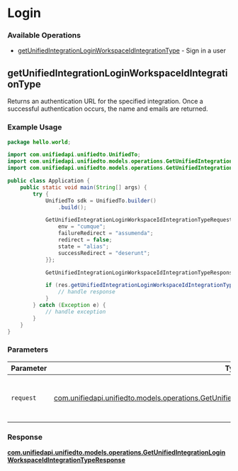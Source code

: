 # Login

### Available Operations

* [getUnifiedIntegrationLoginWorkspaceIdIntegrationType](#getunifiedintegrationloginworkspaceidintegrationtype) - Sign in a user

## getUnifiedIntegrationLoginWorkspaceIdIntegrationType

Returns an authentication URL for the specified integration.  Once a successful authentication occurs, the name and emails are returned.

### Example Usage

```java
package hello.world;

import com.unifiedapi.unifiedto.UnifiedTo;
import com.unifiedapi.unifiedto.models.operations.GetUnifiedIntegrationLoginWorkspaceIdIntegrationTypeRequest;
import com.unifiedapi.unifiedto.models.operations.GetUnifiedIntegrationLoginWorkspaceIdIntegrationTypeResponse;

public class Application {
    public static void main(String[] args) {
        try {
            UnifiedTo sdk = UnifiedTo.builder()
                .build();

            GetUnifiedIntegrationLoginWorkspaceIdIntegrationTypeRequest req = new GetUnifiedIntegrationLoginWorkspaceIdIntegrationTypeRequest("iste", "distinctio") {{
                env = "cumque";
                failureRedirect = "assumenda";
                redirect = false;
                state = "alias";
                successRedirect = "deserunt";
            }};            

            GetUnifiedIntegrationLoginWorkspaceIdIntegrationTypeResponse res = sdk.login.getUnifiedIntegrationLoginWorkspaceIdIntegrationType(req);

            if (res.getUnifiedIntegrationLoginWorkspaceIdIntegrationType200ApplicationJSONString != null) {
                // handle response
            }
        } catch (Exception e) {
            // handle exception
        }
    }
}
```

### Parameters

| Parameter                                                                                                                                                                                        | Type                                                                                                                                                                                             | Required                                                                                                                                                                                         | Description                                                                                                                                                                                      |
| ------------------------------------------------------------------------------------------------------------------------------------------------------------------------------------------------ | ------------------------------------------------------------------------------------------------------------------------------------------------------------------------------------------------ | ------------------------------------------------------------------------------------------------------------------------------------------------------------------------------------------------ | ------------------------------------------------------------------------------------------------------------------------------------------------------------------------------------------------ |
| `request`                                                                                                                                                                                        | [com.unifiedapi.unifiedto.models.operations.GetUnifiedIntegrationLoginWorkspaceIdIntegrationTypeRequest](../../models/operations/GetUnifiedIntegrationLoginWorkspaceIdIntegrationTypeRequest.md) | :heavy_check_mark:                                                                                                                                                                               | The request object to use for the request.                                                                                                                                                       |


### Response

**[com.unifiedapi.unifiedto.models.operations.GetUnifiedIntegrationLoginWorkspaceIdIntegrationTypeResponse](../../models/operations/GetUnifiedIntegrationLoginWorkspaceIdIntegrationTypeResponse.md)**

